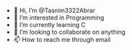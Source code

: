 - 👋 Hi, I’m @Tasnim3322Abrar
- 👀 I’m interested in Programming
- 🌱 I’m currently learning C
- 💞️ I’m looking to collaborate on anything
- 📫 How to reach me through email

<!---
Tasnim3322Abrar/Tasnim3322Abrar is a ✨ special ✨ repository because its `README.md` (this file) appears on your GitHub profile.
You can click the Preview link to take a look at your changes.
--->
